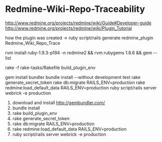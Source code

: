 Redmine-Wiki-Repo-Traceability
==============================

http://www.redmine.org/projects/redmine/wiki/Guide#Developer-guide
http://www.redmine.org/projects/redmine/wiki/Plugin_Tutorial

how the plugin was created -> ruby script/rails generate redmine_plugin Redmine_Wiki_Repo_Trace

rvm install ruby-1.9.3-p194 -n redmine2  && rvm rubygems 1.8.6 && gem --list

rake -f rake-tasks/Rakefile build_plugin_env

gem install bundler
bundle install --without development test
rake generate_secret_token
rake db:migrate RAILS_ENV=production
rake redmine:load_default_data RAILS_ENV=production
ruby script/rails server webrick -e production


1. download and install http://gembundler.com/
2. bundle install
3. rake build_plugin_env
4. rake generate_secret_token
5. rake db:migrate RAILS_ENV=production
6. rake redmine:load_default_data RAILS_ENV=production
7. ruby script/rails server webrick -e production


